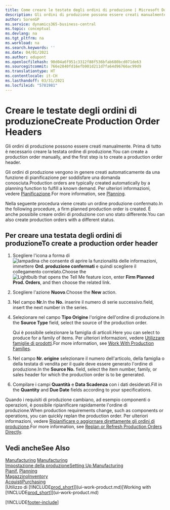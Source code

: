 ```yaml
---
title: Come creare le testate degli ordini di produzione | Microsoft Docs
description: Gli ordini di produzione possono essere creati manualmente. Prima di tutto è necessario creare la testata ordine di produzione.
author: SorenGP
ms.service: dynamics365-business-central
ms.topic: conceptual
ms.devlang: na
ms.tgt_pltfrm: na
ms.workload: na
ms.search.keywords: ''
ms.date: 04/01/2021
ms.author: edupont
ms.openlocfilehash: 90d04a6f951c3312f88f536bfab680bcd071de63
ms.sourcegitcommit: 766e2840fd16efb901d211d7fa64d96766ac99d9
ms.translationtype: HT
ms.contentlocale: it-CH
ms.lasthandoff: 03/31/2021
ms.locfileid: "5781981"
---
```

# <a name="create-production-order-headers"></a><span data-ttu-id="4c6f1-103">Creare le testate degli ordini di produzione</span><span class="sxs-lookup"><span data-stu-id="4c6f1-103">Create Production Order Headers</span></span>
<span data-ttu-id="4c6f1-104">Gli ordini di produzione possono essere creati manualmente. Prima di tutto è necessario creare la testata ordine di produzione.</span><span class="sxs-lookup"><span data-stu-id="4c6f1-104">You can create a production order manually, and the first step is to create a production order header.</span></span>

<span data-ttu-id="4c6f1-105">Gli ordini di produzione vengono in genere creati automaticamente da una funzione di pianificazione per soddisfare una domanda conosciuta.</span><span class="sxs-lookup"><span data-stu-id="4c6f1-105">Production orders are typically created automatically by a planning function to fulfill a known demand.</span></span> <span data-ttu-id="4c6f1-106">Per ulteriori informazioni, vedere [Pianificazione](production-planning.md).</span><span class="sxs-lookup"><span data-stu-id="4c6f1-106">For more information, see [Planning](production-planning.md).</span></span>   

<span data-ttu-id="4c6f1-107">Nella seguente procedura viene creato un ordine produzione confermato.</span><span class="sxs-lookup"><span data-stu-id="4c6f1-107">In the following procedure, a firm planned production order is created.</span></span> <span data-ttu-id="4c6f1-108">È anche possibile creare ordini di produzione con uno stato differente.</span><span class="sxs-lookup"><span data-stu-id="4c6f1-108">You can also create production orders with a different status.</span></span>  

## <a name="to-create-a-production-order-header"></a><span data-ttu-id="4c6f1-109">Per creare una testata degli ordini di produzione</span><span class="sxs-lookup"><span data-stu-id="4c6f1-109">To create a production order header</span></span>  
1.  <span data-ttu-id="4c6f1-110">Scegliere l'icona a forma di ![lampadina che consente di aprire la funzionalità delle informazioni](media/ui-search/search_small.png "Informazioni sull'operazione che si desidera eseguire"), immettere **Ord. produzione confermati** e quindi scegliere il collegamento correlato.</span><span class="sxs-lookup"><span data-stu-id="4c6f1-110">Choose the ![Lightbulb that opens the Tell Me feature](media/ui-search/search_small.png "Tell me what you want to do") icon, enter **Firm Planned Prod. Orders**, and then choose the related link.</span></span>  
2.  <span data-ttu-id="4c6f1-111">Scegliere l'azione **Nuovo**.</span><span class="sxs-lookup"><span data-stu-id="4c6f1-111">Choose the **New** action.</span></span>  
3.  <span data-ttu-id="4c6f1-112">Nel campo **Nr.**</span><span class="sxs-lookup"><span data-stu-id="4c6f1-112">In the **No.**</span></span> <span data-ttu-id="4c6f1-113">inserire il numero di serie successivo.</span><span class="sxs-lookup"><span data-stu-id="4c6f1-113">field, insert the next number in the series.</span></span>  
4.  <span data-ttu-id="4c6f1-114">Selezionare nel campo **Tipo Origine** l'origine dell'ordine di produzione.</span><span class="sxs-lookup"><span data-stu-id="4c6f1-114">In the **Source Type** field, select the source of the production order.</span></span>

    <span data-ttu-id="4c6f1-115">Qui è possibile selezionare la famiglia di articoli.</span><span class="sxs-lookup"><span data-stu-id="4c6f1-115">Here you can select to produce for a family of items.</span></span> <span data-ttu-id="4c6f1-116">Per ulteriori informazioni, vedere [Utilizzare famiglie di prodotti](production-how-work-family.md).</span><span class="sxs-lookup"><span data-stu-id="4c6f1-116">For more information, see [Work With Production Families](production-how-work-family.md).</span></span>
5.  <span data-ttu-id="4c6f1-117">Nel campo **Nr. origine** selezionare il numero dell'articolo, della famiglia o della testata di vendita per il quale deve essere generato l'ordine di produzione.</span><span class="sxs-lookup"><span data-stu-id="4c6f1-117">In the **Source No.** field, select the item number, family, or sales header for which the production order is to be generated.</span></span>  
6.  <span data-ttu-id="4c6f1-118">Compilare i campi **Quantità** e **Data Scadenza** con i dati desiderati.</span><span class="sxs-lookup"><span data-stu-id="4c6f1-118">Fill in the **Quantity** and **Due Date** fields according to your specifications.</span></span>  

<span data-ttu-id="4c6f1-119">Quando i requisiti di produzione cambiano, ad esempio componenti o operazioni, è possibile ripianificare rapidamente l'ordine di produzione.</span><span class="sxs-lookup"><span data-stu-id="4c6f1-119">When production requirements change, such as components or operations, you can quickly replan the production order.</span></span> <span data-ttu-id="4c6f1-120">Per ulteriori informazioni, vedere [Ripianificare o aggiornare direttamente gli ordini di produzione](production-how-to-replan-refresh-production-orders.md).</span><span class="sxs-lookup"><span data-stu-id="4c6f1-120">For more information, see [Replan or Refresh Production Orders Directly](production-how-to-replan-refresh-production-orders.md).</span></span> 

## <a name="see-also"></a><span data-ttu-id="4c6f1-121">Vedi anche</span><span class="sxs-lookup"><span data-stu-id="4c6f1-121">See Also</span></span>  
<span data-ttu-id="4c6f1-122">[Manufacturing](production-manage-manufacturing.md)  </span><span class="sxs-lookup"><span data-stu-id="4c6f1-122">[Manufacturing](production-manage-manufacturing.md)  </span></span>  
[<span data-ttu-id="4c6f1-123">Impostazione della produzione</span><span class="sxs-lookup"><span data-stu-id="4c6f1-123">Setting Up Manufacturing</span></span>](production-configure-production-processes.md)  
<span data-ttu-id="4c6f1-124">[Pianif.](production-planning.md)    </span><span class="sxs-lookup"><span data-stu-id="4c6f1-124">[Planning](production-planning.md)    </span></span>  
[<span data-ttu-id="4c6f1-125">Magazzino</span><span class="sxs-lookup"><span data-stu-id="4c6f1-125">Inventory</span></span>](inventory-manage-inventory.md)  
[<span data-ttu-id="4c6f1-126">Acquisti</span><span class="sxs-lookup"><span data-stu-id="4c6f1-126">Purchasing</span></span>](purchasing-manage-purchasing.md)  
<span data-ttu-id="4c6f1-127">[Utilizzo di [!INCLUDE[prod_short](includes/prod_short.md)]](ui-work-product.md)</span><span class="sxs-lookup"><span data-stu-id="4c6f1-127">[Working with [!INCLUDE[prod_short](includes/prod_short.md)]](ui-work-product.md)</span></span>


[!INCLUDE[footer-include](includes/footer-banner.md)]